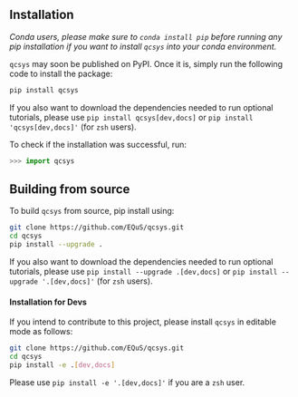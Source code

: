## Installation

*Conda users, please make sure to `conda install pip` before running any pip installation if you want to install `qcsys` into your conda environment.*

`qcsys` may soon be published on PyPI. Once it is, simply run the following code to install the package:

```bash
pip install qcsys
```
If you also want to download the dependencies needed to run optional tutorials, please use `pip install qcsys[dev,docs]` or `pip install 'qcsys[dev,docs]'` (for `zsh` users).


To check if the installation was successful, run:

```python
>>> import qcsys
```

## Building from source

To build `qcsys` from source, pip install using:

```bash
git clone https://github.com/EQuS/qcsys.git
cd qcsys
pip install --upgrade .
```

If you also want to download the dependencies needed to run optional tutorials, please use `pip install --upgrade .[dev,docs]` or `pip install --upgrade '.[dev,docs]'` (for `zsh` users).

#### Installation for Devs

If you intend to contribute to this project, please install `qcsys` in editable mode as follows:
```bash
git clone https://github.com/EQuS/qcsys.git
cd qcsys
pip install -e .[dev,docs]
```

Please use `pip install -e '.[dev,docs]'` if you are a `zsh` user.